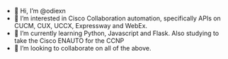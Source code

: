 - 👋 Hi, I’m @odiexn
- 👀 I’m interested in Cisco Collaboration automation, specifically APIs on CUCM, CUX, UCCX, Expressway and WebEx.
- 🌱 I’m currently learning Python, Javascript and Flask. Also studying to take the Cisco ENAUTO for the CCNP
- 💞️ I’m looking to collaborate on all of the above.

<!---
odiexn/odiexn is a ✨ special ✨ repository because its `README.md` (this file) appears on your GitHub profile.
You can click the Preview link to take a look at your changes.
--->
